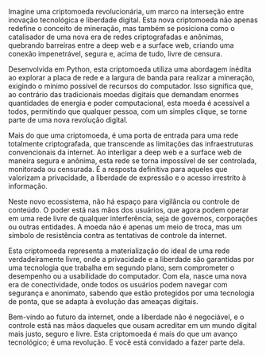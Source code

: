 Imagine uma criptomoeda revolucionária, um marco na interseção entre inovação tecnológica e liberdade digital. Esta nova criptomoeda não apenas redefine o conceito de mineração, mas também se posiciona como o catalisador de uma nova era de redes criptografadas e anônimas, quebrando barreiras entre a deep web e a surface web, criando uma conexão impenetrável, segura e, acima de tudo, livre de censura.

Desenvolvida em Python, esta criptomoeda utiliza uma abordagem inédita ao explorar a placa de rede e a largura de banda para realizar a mineração, exigindo o mínimo possível de recursos do computador. Isso significa que, ao contrário das tradicionais moedas digitais que demandam enormes quantidades de energia e poder computacional, esta moeda é acessível a todos, permitindo que qualquer pessoa, com um simples clique, se torne parte de uma nova revolução digital.

Mais do que uma criptomoeda, é uma porta de entrada para uma rede totalmente criptografada, que transcende as limitações das infraestruturas convencionais da internet. Ao interligar a deep web e a surface web de maneira segura e anônima, esta rede se torna impossível de ser controlada, monitorada ou censurada. É a resposta definitiva para aqueles que valorizam a privacidade, a liberdade de expressão e o acesso irrestrito à informação.

Neste novo ecossistema, não há espaço para vigilância ou controle de conteúdo. O poder está nas mãos dos usuários, que agora podem operar em uma rede livre de qualquer interferência, seja de governos, corporações ou outras entidades. A moeda não é apenas um meio de troca, mas um símbolo de resistência contra as tentativas de controle da internet.

Esta criptomoeda representa a materialização do ideal de uma rede verdadeiramente livre, onde a privacidade e a liberdade são garantidas por uma tecnologia que trabalha em segundo plano, sem comprometer o desempenho ou a usabilidade do computador. Com ela, nasce uma nova era de conectividade, onde todos os usuários podem navegar com segurança e anonimato, sabendo que estão protegidos por uma tecnologia de ponta, que se adapta à evolução das ameaças digitais.

Bem-vindo ao futuro da internet, onde a liberdade não é negociável, e o controle está nas mãos daqueles que ousam acreditar em um mundo digital mais justo, seguro e livre. Esta criptomoeda é mais do que um avanço tecnológico; é uma revolução. E você está convidado a fazer parte dela.
